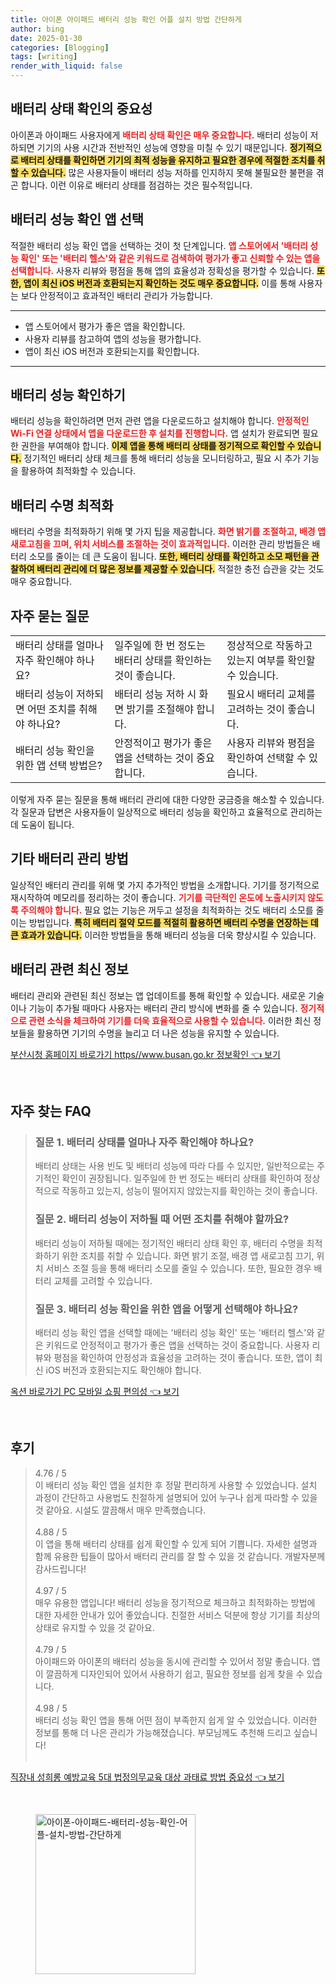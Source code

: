 ```yaml
---
title: 아이폰 아이패드 배터리 성능 확인 어플 설치 방법 간단하게
author: bing
date: 2025-01-30
categories: [Blogging]
tags: [writing]
render_with_liquid: false
---
```



<h2 id='배터리 상태 확인의 중요성'>배터리 상태 확인의 중요성</h2>

<p>아이폰과 아이패드 사용자에게 <b><span style="color: #ee2323;">배터리 상태 확인은 매우 중요합니다.</span></b> 배터리 성능이 저하되면 기기의 사용 시간과 전반적인 성능에 영향을 미칠 수 있기 때문입니다. <b><span style="background-color: #ffe066;">정기적으로 배터리 상태를 확인하면 기기의 최적 성능을 유지하고 필요한 경우에 적절한 조치를 취할 수 있습니다.</span></b> 많은 사용자들이 배터리 성능 저하를 인지하지 못해 불필요한 불편을 겪곤 합니다. 이런 이유로 배터리 상태를 점검하는 것은 필수적입니다.</p>

<h2 id='배터리 성능 확인 앱 선택'>배터리 성능 확인 앱 선택</h2>

<p>적절한 배터리 성능 확인 앱을 선택하는 것이 첫 단계입니다. <b><span style="color: #ee2323;">앱 스토어에서 '배터리 성능 확인' 또는 '배터리 헬스'와 같은 키워드로 검색하여 평가가 좋고 신뢰할 수 있는 앱을 선택합니다.</span></b> 사용자 리뷰와 평점을 통해 앱의 효율성과 정확성을 평가할 수 있습니다. <b><span style="background-color: #ffe066;">또한, 앱이 최신 iOS 버전과 호환되는지 확인하는 것도 매우 중요합니다.</span></b> 이를 통해 사용자는 보다 안정적이고 효과적인 배터리 관리가 가능합니다.</p>

<hr />

<ul>
    <li>앱 스토어에서 평가가 좋은 앱을 확인합니다.</li>
    <li>사용자 리뷰를 참고하여 앱의 성능을 평가합니다.</li>
    <li>앱이 최신 iOS 버전과 호환되는지를 확인합니다.</li>
</ul>

<hr />

<h2 id='배터리 성능 확인하기'>배터리 성능 확인하기</h2>

<p>배터리 성능을 확인하려면 먼저 관련 앱을 다운로드하고 설치해야 합니다. <b><span style="color: #ee2323;">안정적인 Wi-Fi 연결 상태에서 앱을 다운로드한 후 설치를 진행합니다.</span></b> 앱 설치가 완료되면 필요한 권한을 부여해야 합니다. <b><span style="background-color: #ffe066;">이제 앱을 통해 배터리 상태를 정기적으로 확인할 수 있습니다.</span></b> 정기적인 배터리 상태 체크를 통해 배터리 성능을 모니터링하고, 필요 시 추가 기능을 활용하여 최적화할 수 있습니다.</p>

<h2 id='배터리 수명 최적화'>배터리 수명 최적화</h2>

<p>배터리 수명을 최적화하기 위해 몇 가지 팁을 제공합니다. <b><span style="color: #ee2323;">화면 밝기를 조절하고, 배경 앱 새로고침을 끄며, 위치 서비스를 조절하는 것이 효과적입니다.</span></b> 이러한 관리 방법들은 배터리 소모를 줄이는 데 큰 도움이 됩니다. <b><span style="background-color: #ffe066;">또한, 배터리 상태를 확인하고 소모 패턴을 관찰하여 배터리 관리에 더 많은 정보를 제공할 수 있습니다.</span></b> 적절한 충전 습관을 갖는 것도 매우 중요합니다.</p>

<h2 id='자주 묻는 질문'>자주 묻는 질문</h2>

<table>
    <tr>
        <td>배터리 상태를 얼마나 자주 확인해야 하나요?</td>
        <td>일주일에 한 번 정도는 배터리 상태를 확인하는 것이 좋습니다.</td>
        <td>정상적으로 작동하고 있는지 여부를 확인할 수 있습니다.</td>
    </tr>
    <tr>
        <td>배터리 성능이 저하되면 어떤 조치를 취해야 하나요?</td>
        <td>배터리 성능 저하 시 화면 밝기를 조절해야 합니다.</td>
        <td>필요시 배터리 교체를 고려하는 것이 좋습니다.</td>
    </tr>
    <tr>
        <td>배터리 성능 확인을 위한 앱 선택 방법은?</td>
        <td>안정적이고 평가가 좋은 앱을 선택하는 것이 중요합니다.</td>
        <td>사용자 리뷰와 평점을 확인하여 선택할 수 있습니다.</td>
    </tr>
</table>

<p>이렇게 자주 묻는 질문을 통해 배터리 관리에 대한 다양한 궁금증을 해소할 수 있습니다. 각 질문과 답변은 사용자들이 일상적으로 배터리 성능을 확인하고 효율적으로 관리하는 데 도움이 됩니다.</p>

<h2 id='기타 배터리 관리 방법'>기타 배터리 관리 방법</h2>

<p>일상적인 배터리 관리를 위해 몇 가지 추가적인 방법을 소개합니다. 기기를 정기적으로 재시작하여 메모리를 정리하는 것이 좋습니다. <b><span style="color: #ee2323;">기기를 극단적인 온도에 노출시키지 않도록 주의해야 합니다.</span></b> 필요 없는 기능은 꺼두고 설정을 최적화하는 것도 배터리 소모를 줄이는 방법입니다. <b><span style="background-color: #ffe066;">특히 배터리 절약 모드를 적절히 활용하면 배터리 수명을 연장하는 데 큰 효과가 있습니다.</span></b> 이러한 방법들을 통해 배터리 성능을 더욱 향상시킬 수 있습니다.</p>

<h2 id='배터리 관련 최신 정보'>배터리 관련 최신 정보</h2>

<p>배터리 관리와 관련된 최신 정보는 앱 업데이트를 통해 확인할 수 있습니다. 새로운 기술이나 기능이 추가될 때마다 사용자는 배터리 관리 방식에 변화를 줄 수 있습니다. <b><span style="color: #ee2323;">정기적으로 관련 소식을 체크하여 기기를 더욱 효율적으로 사용할 수 있습니다.</span></b> 이러한 최신 정보들을 활용하면 기기의 수명을 늘리고 더 나은 성능을 유지할 수 있습니다.</p>


<p><a class="click-button" title="부산시청 홈페이지 바로가기 https//www.busan.go.kr 정보확인" href="https://greenforu.github.io/posts/%EB%B6%80%EC%82%B0%EC%8B%9C%EC%B2%AD-%ED%99%88%ED%8E%98%EC%9D%B4%EC%A7%80-%EB%B0%94%EB%A1%9C%EA%B0%80%EA%B8%B0-httpswww.busan.go.kr-%EC%A0%95%EB%B3%B4%ED%99%95%EC%9D%B8/" rel="dofollow">부산시청 홈페이지 바로가기 https//www.busan.go.kr 정보확인 👈 보기</a></p><br>
<h2 id='자주_찾는_FAQ'>자주 찾는 FAQ</h2>
<div itemscope="" itemtype="https://schema.org/FAQPage"> 
<blockquote> 
<div itemscope="" itemprop="mainEntity" itemtype="https://schema.org/Question"> 
<h3 itemprop="name">질문 1. 배터리 상태를 얼마나 자주 확인해야 하나요?</h3> 
<div itemscope="" itemprop="acceptedAnswer" itemtype="https://schema.org/Answer"> 
<span itemprop="text"> 
<p>배터리 상태는 사용 빈도 및 배터리 성능에 따라 다를 수 있지만, 일반적으로는 주기적인 확인이 권장됩니다. 일주일에 한 번 정도는 배터리 상태를 확인하여 정상적으로 작동하고 있는지, 성능이 떨어지지 않았는지를 확인하는 것이 좋습니다.</p> 
</span> 
</div> 
</div> 

<div itemscope="" itemprop="mainEntity" itemtype="https://schema.org/Question"> 
<h3 itemprop="name">질문 2. 배터리 성능이 저하될 때 어떤 조치를 취해야 할까요?</h3> 
<div itemscope="" itemprop="acceptedAnswer" itemtype="https://schema.org/Answer"> 
<span itemprop="text"> 
<p>배터리 성능이 저하될 때에는 정기적인 배터리 상태 확인 후, 배터리 수명을 최적화하기 위한 조치를 취할 수 있습니다. 화면 밝기 조절, 배경 앱 새로고침 끄기, 위치 서비스 조절 등을 통해 배터리 소모를 줄일 수 있습니다. 또한, 필요한 경우 배터리 교체를 고려할 수 있습니다.</p> 
</span> 
</div> 
</div> 

<div itemscope="" itemprop="mainEntity" itemtype="https://schema.org/Question"> 
<h3 itemprop="name">질문 3. 배터리 성능 확인을 위한 앱을 어떻게 선택해야 하나요?</h3> 
<div itemscope="" itemprop="acceptedAnswer" itemtype="https://schema.org/Answer"> 
<span itemprop="text"> 
<p>배터리 성능 확인 앱을 선택할 때에는 '배터리 성능 확인' 또는 '배터리 헬스'와 같은 키워드로 안정적이고 평가가 좋은 앱을 선택하는 것이 중요합니다. 사용자 리뷰와 평점을 확인하여 안정성과 효율성을 고려하는 것이 좋습니다. 또한, 앱이 최신 iOS 버전과 호환되는지도 확인해야 합니다.</p> 
</span> 
</div> 
</div> 
</blockquote> 
</div>
<p><a class="click-button" title="옥션 바로가기 PC 모바일 쇼핑 편의성" href="https://greenforu.github.io/posts/%EC%98%A5%EC%85%98-%EB%B0%94%EB%A1%9C%EA%B0%80%EA%B8%B0-PC-%EB%AA%A8%EB%B0%94%EC%9D%BC-%EC%87%BC%ED%95%91-%ED%8E%B8%EC%9D%98%EC%84%B1/" rel="dofollow">옥션 바로가기 PC 모바일 쇼핑 편의성 👈 보기</a></p><br>
<h2 id='후기'>후기</h2>
<div itemscope itemtype="https://schema.org/Product">
  <blockquote>
  <div itemprop="review" itemscope itemtype="https://schema.org/Review">
      <div itemprop="reviewRating" itemscope itemtype="https://schema.org/Rating"> <span itemprop="ratingValue">4.76</span> / <span itemprop="bestRating">5</span> </div>
      <span itemprop="reviewBody">이 배터리 성능 확인 앱을 설치한 후 정말 편리하게 사용할 수 있었습니다. 설치 과정이 간단하고 사용법도 친절하게 설명되어 있어 누구나 쉽게 따라할 수 있을 것 같아요. 시설도 깔끔해서 매우 만족했습니다.</span>
  </div>
  <br>
  <div itemprop="review" itemscope itemtype="https://schema.org/Review">
      <div itemprop="reviewRating" itemscope itemtype="https://schema.org/Rating"> <span itemprop="ratingValue">4.88</span> / <span itemprop="bestRating">5</span> </div>
      <span itemprop="reviewBody">이 앱을 통해 배터리 상태를 쉽게 확인할 수 있게 되어 기쁩니다. 자세한 설명과 함께 유용한 팁들이 많아서 배터리 관리를 잘 할 수 있을 것 같습니다. 개발자분께 감사드립니다!</span>
  </div>
  <br>
  <div itemprop="review" itemscope itemtype="https://schema.org/Review">
      <div itemprop="reviewRating" itemscope itemtype="https://schema.org/Rating"> <span itemprop="ratingValue">4.97</span> / <span itemprop="bestRating">5</span> </div>
      <span itemprop="reviewBody">매우 유용한 앱입니다! 배터리 성능을 정기적으로 체크하고 최적화하는 방법에 대한 자세한 안내가 있어 좋았습니다. 친절한 서비스 덕분에 항상 기기를 최상의 상태로 유지할 수 있을 것 같아요.</span>
  </div>
  <br>
  <div itemprop="review" itemscope itemtype="https://schema.org/Review">
      <div itemprop="reviewRating" itemscope itemtype="https://schema.org/Rating"> <span itemprop="ratingValue">4.79</span> / <span itemprop="bestRating">5</span> </div>
      <span itemprop="reviewBody">아이패드와 아이폰의 배터리 성능을 동시에 관리할 수 있어서 정말 좋습니다. 앱이 깔끔하게 디자인되어 있어서 사용하기 쉽고, 필요한 정보를 쉽게 찾을 수 있습니다.</span>
  </div>
  <br>
  <div itemprop="review" itemscope itemtype="https://schema.org/Review">
      <div itemprop="reviewRating" itemscope itemtype="https://schema.org/Rating"> <span itemprop="ratingValue">4.98</span> / <span itemprop="bestRating">5</span> </div>
      <span itemprop="reviewBody">배터리 성능 확인 앱을 통해 어떤 점이 부족한지 쉽게 알 수 있었습니다. 이러한 정보를 통해 더 나은 관리가 가능해졌습니다. 부모님께도 추천해 드리고 싶습니다!</span>
  </div>
  <br>
  </blockquote>
</div>
<p><a class="click-button" title="직장내 성희롱 예방교육 5대 법정의무교육 대상 과태료 방법 중요성" href="https://greenforu.github.io/posts/%EC%A7%81%EC%9E%A5%EB%82%B4-%EC%84%B1%ED%9D%AC%EB%A1%B1-%EC%98%88%EB%B0%A9%EA%B5%90%EC%9C%A1-5%EB%8C%80-%EB%B2%95%EC%A0%95%EC%9D%98%EB%AC%B4%EA%B5%90%EC%9C%A1-%EB%8C%80%EC%83%81-%EA%B3%BC%ED%83%9C%EB%A3%8C-%EB%B0%A9%EB%B2%95-%EC%A4%91%EC%9A%94%EC%84%B1/" rel="dofollow">직장내 성희롱 예방교육 5대 법정의무교육 대상 과태료 방법 중요성 👈 보기</a></p><br>
<figure class="image"><img src="https://greenforu.github.io/assets/img/thumbnail/아이폰-아이패드-배터리-성능-확인-어플-설치-방법-간단하게.webp" alt="아이폰-아이패드-배터리-성능-확인-어플-설치-방법-간단하게" width="256" height="256"></figure>